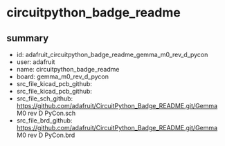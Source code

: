 # circuitpython_badge_readme
 
## summary 
* id: adafruit_circuitpython_badge_readme_gemma_m0_rev_d_pycon
* user: adafruit
* name: circuitpython_badge_readme
* board: gemma_m0_rev_d_pycon
* src_file_kicad_pcb_github: 
* src_file_kicad_pcb_github: 
* src_file_sch_github: https://github.com/adafruit/CircuitPython_Badge_README.git/Gemma M0 rev D PyCon.sch
* src_file_brd_github: https://github.com/adafruit/CircuitPython_Badge_README.git/Gemma M0 rev D PyCon.brd



